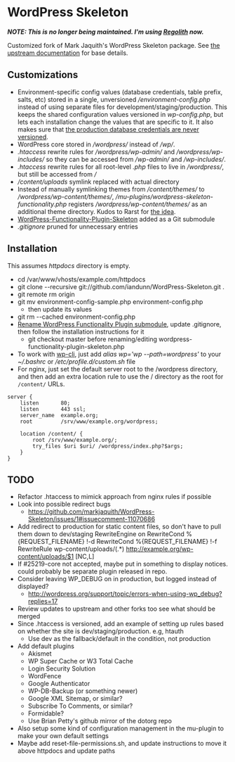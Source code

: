 # WordPress Skeleton

***NOTE: This is no longer being maintained. I'm using [Regolith](https://github.com/iandunn/regolith) now.***

Customized fork of Mark Jaquith's WordPress Skeleton package. See [the upstream documentation](https://github.com/markjaquith/WordPress-Skeleton) for base details.


## Customizations

* Environment-specific config values (database credentials, table prefix, salts, etc) stored in a single, unversioned */environment-config.php* instead of using separate files for development/staging/production. This keeps the shared configuration values versioned in *wp-config.php*, but lets each installation change the values that are specific to it. It also makes sure that [the production database credentials are never versioned](http://wordpress.stackexchange.com/q/52682/3898).
* WordPress core stored in */wordpress/* instead of */wp/*.
* *.htaccess* rewrite rules for */wordpress/wp-admin/* and */wordpress/wp-includes/* so they can be accessed from */wp-admin/* and */wp-includes/*.
* *.htaccess* rewrite rules for all root-level *.php* files to live in */wordpress/*, but still be accessed from */*
* */content/uploads* symlink replaced with actual directory
* Instead of manually symlinking themes from */content/themes/* to */wordpress/wp-content/themes/*, */mu-plugins/wordpress-skeleton-functionality.php* registers */wordpress/wp-content/themes/* as an additional theme directory. Kudos to Rarst for [the idea](https://github.com/Rarst/WordPress-Skeleton/commit/c8770e5828310970d2b1a5099695a932d471e954).
* [WordPress-Functionality-Plugin-Skeleton](https://github.com/iandunn/WordPress-Functionality-Plugin-Skeleton) added as a Git submodule
* *.gitignore* pruned for unnecessary entries


## Installation

This assumes *httpdocs* directory is empty.

* cd /var/www/vhosts/example.com/httpdocs
* git clone --recursive git://github.com/iandunn/WordPress-Skeleton.git .
* git remote rm origin
* git mv environment-config-sample.php environment-config.php
	* then update its values
* git rm --cached environment-config.php
* [Rename WordPress Functionality Plugin submodule](http://stackoverflow.com/questions/4526910/rename-a-git-submodule), update .gitignore, then follow the installation instructions for it
	* git checkout master before renaming/editing wordpress-functionality-plugin-skeleton.php 
* To work with [wp-cli](http://wp-cli.org/), just add *alias wp='wp --path=wordpress'* to your *~/.bashrc* or */etc/profile.d/custom.sh* file
* For nginx, just set the default server root to the /wordpress directory, and then add an extra location rule to use the / directory as the root for `/content/` URLs.

```Nginx
server {
    listen       80;
    listen       443 ssl;
    server_name  example.org;
	root         /srv/www/example.org/wordpress;

    location /content/ {
		root /srv/www/example.org/;
		try_files $uri $uri/ /wordpress/index.php?$args;
    }
}
```


## TODO

* Refactor .htaccess to mimick approach from nginx rules if possible
* Look into possible redirect bugs
	* https://github.com/markjaquith/WordPress-Skeleton/issues/1#issuecomment-11070686
* Add redirect to production for static content files, so don't have to pull them down to dev/staging
	RewriteEngine on
	RewriteCond %{REQUEST_FILENAME} !-d
	RewriteCond %{REQUEST_FILENAME} !-f
	RewriteRule wp-content/uploads/(.*) http://example.org/wp-content/uploads/$1 [NC,L]
* If #25219-core not accepted, maybe put in something to display notices. could probably be separate plugin released in repo.
* Consider leaving WP_DEBUG on in production, but logged instead of displayed?
	* http://wordpress.org/support/topic/errors-when-using-wp_debug?replies=17
* Review updates to upstream and other forks too see what should be merged
* Since .htaccess is versioned, add an example of setting up rules based on whether the site is dev/staging/production. e.g, htauth
	* Use dev as the fallback/default in the condition, not production
* Add default plugins
	* Akismet
	* WP Super Cache or W3 Total Cache
	* Login Security Solution
	* WordFence
	* Google Authenticator
	* WP-DB-Backup (or something newer)
	* Google XML Sitemap, or similar?
	* Subscribe To Comments, or similar?
	* Formidable?
	* Use Brian Petty's github mirror of the dotorg repo
* Also setup some kind of configuration management in the mu-plugin to make your own default settings
* Maybe add reset-file-permissions.sh, and update instructions to move it above httpdocs and update paths